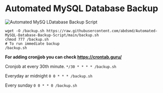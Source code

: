 # Automated MySQL Database Backup
![Automated MySQ LDatabase Backup Script](https://github.com/abdsmd/Automated-MySQL-Database-Backup-Script/raw/main/mysql-backup-to-ftp.png "Automated MySQ LDatabase Backup Script")

```
wget -O /backup.sh https://raw.githubusercontent.com/abdsmd/Automated-MySQL-Database-Backup-Script/main/backup.sh
chmod 777 /backup.sh
# To run immediate backup 
/backup.sh
```

**For adding cronjjob you can check https://crontab.guru/**

Cronjob at every 30th minute.
```*/30 * * * * /backup.sh```

Everyday ar midnight
```0 0 * * * /backup.sh```

Every sunday
```0 0 * * 0 /backup.sh```
